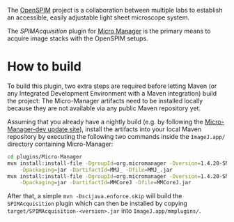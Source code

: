 The [OpenSPIM](http://openspim.org/) project is a collaboration between multiple
labs to establish an accessible, easily adjustable light sheet microscope
system.

The *SPIMAcquisition* plugin for [Micro Manager](https://micro-manager.org) is
the primary means to acquire image stacks with the OpenSPIM setups.

# How to build

To build this plugin, two extra steps are required before letting Maven (or
any Integrated Development Environment with a Maven integration) build the
project: The Micro-Manager artifacts need to be installed locally because they
are not available via any public Maven repository yet.

Assuming that you already have a nightly build (e.g. by following the
[Micro-Manager-dev update site](http://sites.imagej.net/Micro-Manager-dev/)),
install the artifacts into your local Maven repository by executing the
following two commands inside the `ImageJ.app/` directory containing
Micro-Manager:

```bash
cd plugins/Micro-Manager
mvn install:install-file -DgroupId=org.micromanager -Dversion=1.4.20-SNAPSHOT \
	-Dpackaging=jar -DartifactId=MMJ_ -Dfile=MMJ_.jar
mvn install:install-file -DgroupId=org.micromanager -Dversion=1.4.20-SNAPSHOT \
	-Dpackaging=jar -DartifactId=MMCoreJ -Dfile=MMCoreJ.jar
```

After that, a simple `mvn -Dscijava.enforce.skip` will build the
`SPIMAcquisition` plugin which can then be installed by copying
`target/SPIMAcquisition-<version>.jar` into `ImageJ.app/mmplugins/`.
